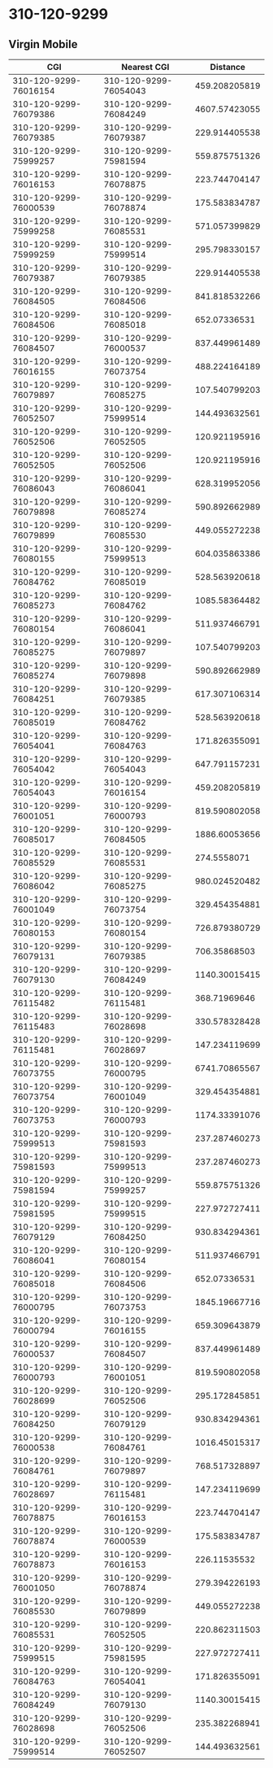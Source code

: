 # 310-120-9299
## Virgin Mobile


| CGI | Nearest CGI | Distance |
|-----|-------------|----------|
| 310-120-9299-76016154 | 310-120-9299-76054043 | 459.208205819 |
| 310-120-9299-76079386 | 310-120-9299-76084249 | 4607.57423055 |
| 310-120-9299-76079385 | 310-120-9299-76079387 | 229.914405538 |
| 310-120-9299-75999257 | 310-120-9299-75981594 | 559.875751326 |
| 310-120-9299-76016153 | 310-120-9299-76078875 | 223.744704147 |
| 310-120-9299-76000539 | 310-120-9299-76078874 | 175.583834787 |
| 310-120-9299-75999258 | 310-120-9299-76085531 | 571.057399829 |
| 310-120-9299-75999259 | 310-120-9299-75999514 | 295.798330157 |
| 310-120-9299-76079387 | 310-120-9299-76079385 | 229.914405538 |
| 310-120-9299-76084505 | 310-120-9299-76084506 | 841.818532266 |
| 310-120-9299-76084506 | 310-120-9299-76085018 | 652.07336531 |
| 310-120-9299-76084507 | 310-120-9299-76000537 | 837.449961489 |
| 310-120-9299-76016155 | 310-120-9299-76073754 | 488.224164189 |
| 310-120-9299-76079897 | 310-120-9299-76085275 | 107.540799203 |
| 310-120-9299-76052507 | 310-120-9299-75999514 | 144.493632561 |
| 310-120-9299-76052506 | 310-120-9299-76052505 | 120.921195916 |
| 310-120-9299-76052505 | 310-120-9299-76052506 | 120.921195916 |
| 310-120-9299-76086043 | 310-120-9299-76086041 | 628.319952056 |
| 310-120-9299-76079898 | 310-120-9299-76085274 | 590.892662989 |
| 310-120-9299-76079899 | 310-120-9299-76085530 | 449.055272238 |
| 310-120-9299-76080155 | 310-120-9299-75999513 | 604.035863386 |
| 310-120-9299-76084762 | 310-120-9299-76085019 | 528.563920618 |
| 310-120-9299-76085273 | 310-120-9299-76084762 | 1085.58364482 |
| 310-120-9299-76080154 | 310-120-9299-76086041 | 511.937466791 |
| 310-120-9299-76085275 | 310-120-9299-76079897 | 107.540799203 |
| 310-120-9299-76085274 | 310-120-9299-76079898 | 590.892662989 |
| 310-120-9299-76084251 | 310-120-9299-76079385 | 617.307106314 |
| 310-120-9299-76085019 | 310-120-9299-76084762 | 528.563920618 |
| 310-120-9299-76054041 | 310-120-9299-76084763 | 171.826355091 |
| 310-120-9299-76054042 | 310-120-9299-76054043 | 647.791157231 |
| 310-120-9299-76054043 | 310-120-9299-76016154 | 459.208205819 |
| 310-120-9299-76001051 | 310-120-9299-76000793 | 819.590802058 |
| 310-120-9299-76085017 | 310-120-9299-76084505 | 1886.60053656 |
| 310-120-9299-76085529 | 310-120-9299-76085531 | 274.5558071 |
| 310-120-9299-76086042 | 310-120-9299-76085275 | 980.024520482 |
| 310-120-9299-76001049 | 310-120-9299-76073754 | 329.454354881 |
| 310-120-9299-76080153 | 310-120-9299-76080154 | 726.879380729 |
| 310-120-9299-76079131 | 310-120-9299-76079385 | 706.35868503 |
| 310-120-9299-76079130 | 310-120-9299-76084249 | 1140.30015415 |
| 310-120-9299-76115482 | 310-120-9299-76115481 | 368.71969646 |
| 310-120-9299-76115483 | 310-120-9299-76028698 | 330.578328428 |
| 310-120-9299-76115481 | 310-120-9299-76028697 | 147.234119699 |
| 310-120-9299-76073755 | 310-120-9299-76000795 | 6741.70865567 |
| 310-120-9299-76073754 | 310-120-9299-76001049 | 329.454354881 |
| 310-120-9299-76073753 | 310-120-9299-76000793 | 1174.33391076 |
| 310-120-9299-75999513 | 310-120-9299-75981593 | 237.287460273 |
| 310-120-9299-75981593 | 310-120-9299-75999513 | 237.287460273 |
| 310-120-9299-75981594 | 310-120-9299-75999257 | 559.875751326 |
| 310-120-9299-75981595 | 310-120-9299-75999515 | 227.972727411 |
| 310-120-9299-76079129 | 310-120-9299-76084250 | 930.834294361 |
| 310-120-9299-76086041 | 310-120-9299-76080154 | 511.937466791 |
| 310-120-9299-76085018 | 310-120-9299-76084506 | 652.07336531 |
| 310-120-9299-76000795 | 310-120-9299-76073753 | 1845.19667716 |
| 310-120-9299-76000794 | 310-120-9299-76016155 | 659.309643879 |
| 310-120-9299-76000537 | 310-120-9299-76084507 | 837.449961489 |
| 310-120-9299-76000793 | 310-120-9299-76001051 | 819.590802058 |
| 310-120-9299-76028699 | 310-120-9299-76052506 | 295.172845851 |
| 310-120-9299-76084250 | 310-120-9299-76079129 | 930.834294361 |
| 310-120-9299-76000538 | 310-120-9299-76084761 | 1016.45015317 |
| 310-120-9299-76084761 | 310-120-9299-76079897 | 768.517328897 |
| 310-120-9299-76028697 | 310-120-9299-76115481 | 147.234119699 |
| 310-120-9299-76078875 | 310-120-9299-76016153 | 223.744704147 |
| 310-120-9299-76078874 | 310-120-9299-76000539 | 175.583834787 |
| 310-120-9299-76078873 | 310-120-9299-76016153 | 226.11535532 |
| 310-120-9299-76001050 | 310-120-9299-76078874 | 279.394226193 |
| 310-120-9299-76085530 | 310-120-9299-76079899 | 449.055272238 |
| 310-120-9299-76085531 | 310-120-9299-76052505 | 220.862311503 |
| 310-120-9299-75999515 | 310-120-9299-75981595 | 227.972727411 |
| 310-120-9299-76084763 | 310-120-9299-76054041 | 171.826355091 |
| 310-120-9299-76084249 | 310-120-9299-76079130 | 1140.30015415 |
| 310-120-9299-76028698 | 310-120-9299-76052506 | 235.382268941 |
| 310-120-9299-75999514 | 310-120-9299-76052507 | 144.493632561 |
